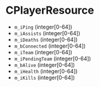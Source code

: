 # CPlayerResource

* `m_iPing` (integer\[0-64])
* `m_iAssists` (integer\[0-64])
* `m_iDeaths` (integer\[0-64])
* `m_bConnected` (integer\[0-64])
* `m_iTeam` (integer\[0-64])
* `m_iPendingTeam` (integer\[0-64])
* `m_bAlive` (integer\[0-64])
* `m_iHealth` (integer\[0-64])
* `m_iKills` (integer\[0-64])
